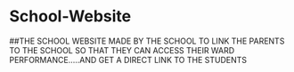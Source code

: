 # School-Website
##THE SCHOOL WEBSITE MADE BY THE SCHOOL TO LINK THE PARENTS TO THE SCHOOL SO THAT THEY CAN ACCESS THEIR WARD PERFORMANCE.....AND GET A DIRECT LINK TO THE STUDENTS
